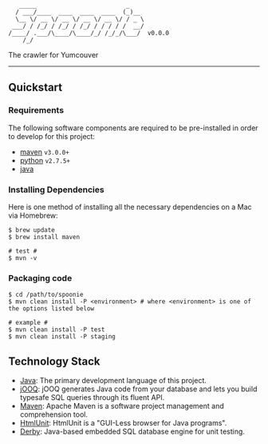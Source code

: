 ```
   _____                         _    
  / ___/____  ____  ____  ____  (_)__ 
  \__ \/ __ \/ __ \/ __ \/ __ \/ / _ \
 ___/ / /_/ / /_/ / /_/ / / / / /  __/
/____/ .___/\____/\____/_/ /_/_/\___/  v0.0.0
    /_/                               
```

The crawler for Yumcouver

---

## Quickstart

### Requirements

The following software components are required to be pre-installed in order to develop for this project:

* [maven](http://maven.apache.org/) `v3.0.0+`
* [python](https://www.python.org) `v2.7.5+`
* [java](http://www.oracle.com/technetwork/java/javase/overview/index.html)

### Installing Dependencies

Here is one method of installing all the necessary dependencies on a Mac via Homebrew:

    $ brew update
    $ brew install maven

    # test #
    $ mvn -v
    
### Packaging code

    $ cd /path/to/spoonie
    $ mvn clean install -P <environment> # where <environment> is one of the options listed below
    
    # example #
    $ mvn clean install -P test
    $ mvn clean install -P staging

## Technology Stack

* [Java](http://docs.oracle.com/javase/7/docs/api/): The primary development language of this project.
* [jOOQ](http://www.jooq.org/): jOOQ generates Java code from your database and lets you build typesafe SQL queries through its fluent API.
* [Maven](http://maven.apache.org/): Apache Maven is a software project management and comprehension tool.
* [HtmlUnit](http://htmlunit.sourceforge.net/): HtmlUnit is a "GUI-Less browser for Java programs".
* [Derby](http://db.apache.org/derby/): Java-based embedded SQL database engine for unit testing.
